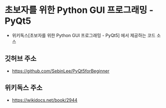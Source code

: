 # 초보자를 위한 Python GUI 프로그래밍 - PyQt5
- 위키독스[초보자를 위한 Python GUI 프로그래밍 - PyQt5] 에서 제공하는 코드 소스

## 깃허브 주소
- https://github.com/SebinLee/PyQt5forBeginner

## 위키독스 주소
- https://wikidocs.net/book/2944
